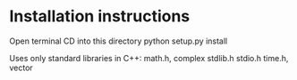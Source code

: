 # Installation instructions

Open terminal
CD into this directory
python setup.py install


Uses only standard libraries in C++:
math.h, complex stdlib.h stdio.h time.h, vector


